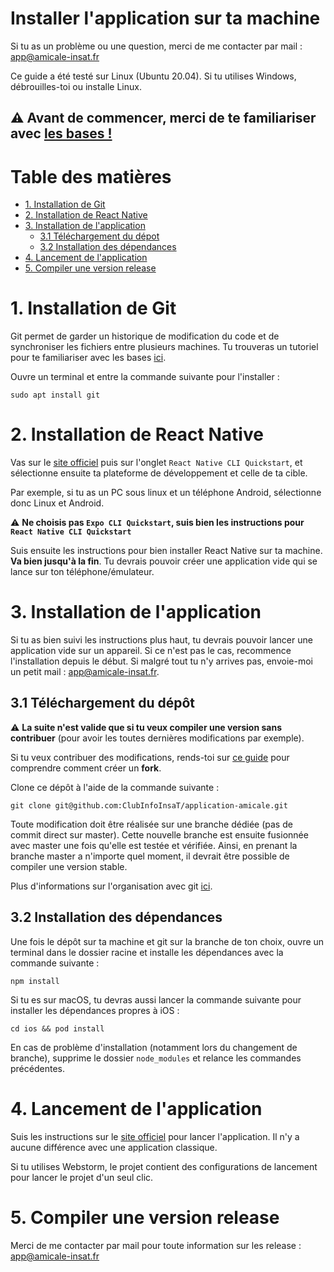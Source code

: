 # Installer l'application sur ta machine

Si tu as un problème ou une question, merci de me contacter par mail : [app@amicale-insat.fr](mailto:app@amicale-insat.fr)

Ce guide a été testé sur Linux (Ubuntu 20.04).
Si tu utilises Windows, débrouilles-toi ou installe Linux.

## ⚠️ Avant de commencer, merci de te familiariser avec [les bases !](LINKS.md)

# Table des matières
* [1. Installation de Git](#1-installation-de-git)
* [2. Installation de  React Native](#2-installation-de-react-native)
* [3. Installation de l'application](#3-installation-de-lapplication)
    * [3.1 Téléchargement du dépot](#31-téléchargement-du-dépôt)
    * [3.2 Installation des dépendances](#32-installation-des-dépendances)
* [4. Lancement de l'application](#4-lancement-de-lapplication)
* [5. Compiler une version release](#5-compiler-une-version-release)

# 1. Installation de Git

Git permet de garder un historique de modification du code et de synchroniser les fichiers entre plusieurs machines. Tu trouveras un tutoriel pour te familiariser avec les bases [ici](LINKS.md).

Ouvre un terminal et entre la commande suivante pour l'installer :
```shell script
sudo apt install git
```

# 2. Installation de React Native

Vas sur le [site officiel](https://reactnative.dev/docs/environment-setup) puis sur l'onglet `React Native CLI Quickstart`, et sélectionne ensuite ta plateforme de développement et celle de ta cible.

Par exemple, si tu as un PC sous linux et un téléphone Android, sélectionne donc Linux et Android. 

⚠️ **Ne choisis pas `Expo CLI Quickstart`, suis bien les instructions pour `React Native CLI Quickstart`**

Suis ensuite les instructions pour bien installer React Native sur ta machine. **Va bien jusqu'à la fin**. Tu devrais pouvoir créer une application vide qui se lance sur ton téléphone/émulateur.

# 3. Installation de l'application

Si tu as bien suivi les instructions plus haut, tu devrais pouvoir lancer une application vide sur un appareil. Si ce n'est pas le cas, recommence l'installation depuis le début. Si malgré tout tu n'y arrives pas, envoie-moi un petit mail : [app@amicale-insat.fr](mailto:app@amicale-insat.fr).

## 3.1 Téléchargement du dépôt

⚠️ **La suite n'est valide que si tu veux compiler une version sans contribuer** (pour avoir les toutes dernières modifications par exemple).

Si tu veux contribuer des modifications, rends-toi sur [ce guide](CONTRIBUTE.md) pour comprendre comment créer un **fork**. 

Clone ce dépôt à l'aide de la commande suivante :
````shell script
git clone git@github.com:ClubInfoInsaT/application-amicale.git
````

Toute modification doit être réalisée sur une branche dédiée (pas de commit direct sur master). Cette nouvelle branche est ensuite fusionnée avec master une fois qu'elle est testée et vérifiée.
Ainsi, en prenant la branche master a n'importe quel moment, il devrait être possible de compiler une version stable.

Plus d'informations sur l'organisation avec git [ici](WORKFLOW.md).

## 3.2 Installation des dépendances

Une fois le dépôt sur ta machine et git sur la branche de ton choix, ouvre un terminal dans le dossier racine et installe les dépendances avec la commande suivante : 
````shell script
npm install
````

Si tu es sur macOS, tu devras aussi lancer la commande suivante pour installer les dépendances propres à iOS :
````shell script
cd ios && pod install
````

En cas de problème d'installation (notamment lors du changement de branche), supprime le dossier `node_modules` et relance les commandes précédentes.

# 4. Lancement de l'application

Suis les instructions sur le [site officiel](https://reactnative.dev/docs/environment-setup) pour lancer l'application. Il n'y a aucune différence avec une application classique.

Si tu utilises Webstorm, le projet contient des configurations de lancement pour lancer le projet d'un seul clic.

# 5. Compiler une version release

Merci de me contacter par mail pour toute information sur les release : [app@amicale-insat.fr](mailto:app@amicale-insat.fr)
